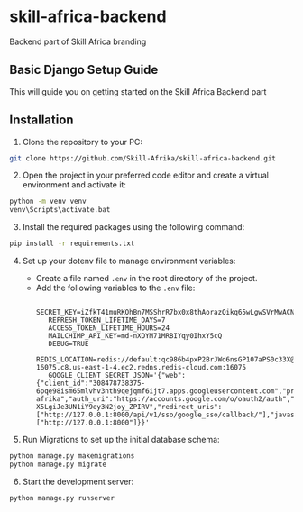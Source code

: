 # skill-africa-backend

Backend part of Skill Africa branding

## Basic Django Setup Guide

This will guide you on getting started on the Skill Africa Backend part

## Installation

1. Clone the repository to your PC:

```bash
git clone https://github.com/Skill-Afrika/skill-africa-backend.git
```

2. Open the project in your preferred code editor and create a virtual environment and activate it:

```bash
python -m venv venv
venv\Scripts\activate.bat
```

3. Install the required packages using the following command:

```bash
pip install -r requirements.txt
```

4. Set up your dotenv file to manage environment variables:

   - Create a file named `.env` in the root directory of the project.
   - Add the following variables to the `.env` file:
     ```plaintext
        SECRET_KEY=iZfkT41muRKOhBn7MSShrR7bx0x8thAorazQikq65wLgwSVrMwACNY6xsj9VuuEZ0AKpHQtt8iFYSxMRUE4SF1gfcVNkBLNRqLBo
        REFRESH_TOKEN_LIFETIME_DAYS=7
        ACCESS_TOKEN_LIFETIME_HOURS=24
        MAILCHIMP_API_KEY=md-nXOYM71MRBIYqy0IhxY5cQ
        DEBUG=TRUE
        REDIS_LOCATION=redis://default:qc986b4pxP2BrJWd6nsGP107aPS0c33X@redis-16075.c8.us-east-1-4.ec2.redns.redis-cloud.com:16075
        GOOGLE_CLIENT_SECRET_JSON='{"web":{"client_id":"308478738375-6pqe98ism65mlvhv3nth9qejqmf6ijt7.apps.googleusercontent.com","project_id":"skill-afrika","auth_uri":"https://accounts.google.com/o/oauth2/auth","token_uri":"https://oauth2.googleapis.com/token","auth_provider_x509_cert_url":"https://www.googleapis.com/oauth2/v1/certs","client_secret":"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","redirect_uris":["http://127.0.0.1:8000/api/v1/sso/google_sso/callback/"],"javascript_origins":["http://127.0.0.1:8000"]}}'
     ```

5. Run Migrations to set up the initial database schema:

```bash
python manage.py makemigrations
python manage.py migrate
```

6. Start the development server:

```bash
python manage.py runserver
```
